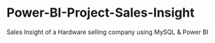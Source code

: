 # Power-BI-Project-Sales-Insight
Sales Insight of a Hardware selling company using MySQL & Power BI
